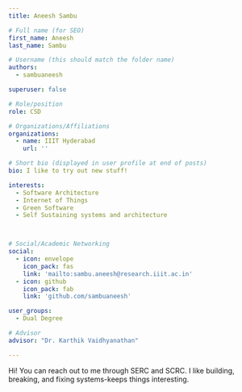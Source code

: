 ```yaml
---
title: Aneesh Sambu

# Full name (for SEO)
first_name: Aneesh
last_name: Sambu

# Username (this should match the folder name)
authors:
  - sambuaneesh

superuser: false

# Role/position
role: CSD

# Organizations/Affiliations
organizations:
  - name: IIIT Hyderabad
    url: ''

# Short bio (displayed in user profile at end of posts)
bio: I like to try out new stuff!

interests:
  - Software Architecture
  - Internet of Things
  - Green Software
  - Self Sustaining systems and architecture



# Social/Academic Networking
social:
  - icon: envelope
    icon_pack: fas
    link: 'mailto:sambu.aneesh@research.iiit.ac.in'
  - icon: github
    icon_pack: fab
    link: 'github.com/sambuaneesh'

user_groups:
  - Dual Degree

# Advisor
advisor: "Dr. Karthik Vaidhyanathan"

---
```


Hi! You can reach out to me through SERC and SCRC. I like building, breaking, and fixing systems-keeps things interesting.
